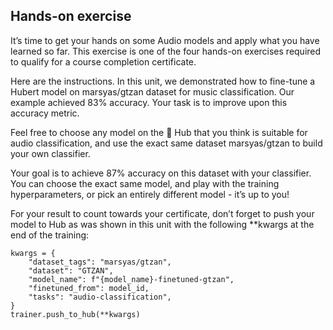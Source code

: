 ## Hands-on exercise

It’s time to get your hands on some Audio models and apply what you have learned so far. This exercise is one of the four hands-on exercises required to qualify for a course completion certificate.

Here are the instructions. In this unit, we demonstrated how to fine-tune a Hubert model on marsyas/gtzan dataset for music classification. Our example achieved 83% accuracy. Your task is to improve upon this accuracy metric.

Feel free to choose any model on the 🤗 Hub that you think is suitable for audio classification, and use the exact same dataset marsyas/gtzan to build your own classifier.

Your goal is to achieve 87% accuracy on this dataset with your classifier. You can choose the exact same model, and play with the training hyperparameters, or pick an entirely different model - it’s up to you!

For your result to count towards your certificate, don’t forget to push your model to Hub as was shown in this unit with the following **kwargs at the end of the training:

```
kwargs = {
    "dataset_tags": "marsyas/gtzan",
    "dataset": "GTZAN",
    "model_name": f"{model_name}-finetuned-gtzan",
    "finetuned_from": model_id,
    "tasks": "audio-classification",
}
trainer.push_to_hub(**kwargs)
```